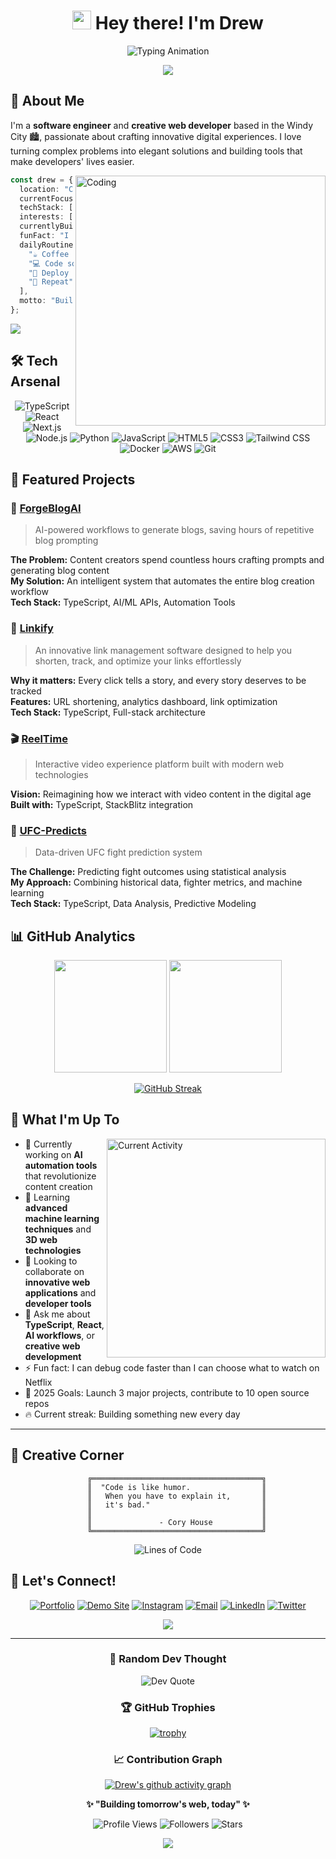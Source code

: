 <div align="center">

# <img src="https://media.giphy.com/media/hvRJCLFzcasrR4ia7z/giphy.gif" width="30px"/> Hey there! I'm Drew

![Typing Animation](https://readme-typing-svg.herokuapp.com?font=Fira+Code&size=22&duration=2500&pause=800&color=00D9FF&center=true&vCenter=true&multiline=true&width=800&height=120&lines=🚀+Software+Engineer+%26+Creative+Web+Developer;💡+Turning+ideas+into+interactive+experiences;🌆+Chicago-based+%7C+🤖+AI+Enthusiast+%7C+☕+Coffee+Fueled;🔥+Building+tomorrow's+web%2C+one+commit+at+a+time;✨+Crafting+digital+magic+with+TypeScript+%26+React)

<img src="https://user-images.githubusercontent.com/73097560/115834477-dbab4500-a447-11eb-908a-139a6edaec5c.gif">

</div>

## 🚀 About Me

I'm a **software engineer** and **creative web developer** based in the Windy City 🏙️, passionate about crafting innovative digital experiences. I love turning complex problems into elegant solutions and building tools that make developers' lives easier.

<img align="right" alt="Coding" width="400" src="https://media.giphy.com/media/SWoSkN6DxTszqIKEqv/giphy.gif">

```typescript
const drew = {
  location: "Chicago, IL 🌆",
  currentFocus: ["AI-powered workflows", "Full-stack development", "Creative web experiences"],
  techStack: ["TypeScript", "React", "Next.js", "Node.js", "Python"],
  interests: ["3D animations", "Link optimization", "Blog automation", "UFC analytics"],
  currentlyBuilding: "AI tools that save developers hours of repetitive work",
  funFact: "I believe every great app starts with a great idea and a cup of coffee ☕",
  dailyRoutine: [
    "☕ Coffee first",
    "💻 Code something amazing", 
    "🚀 Deploy to production",
    "🔄 Repeat"
  ],
  motto: "Building tomorrow's web, today ✨"
};
```

<img src="https://user-images.githubusercontent.com/73097560/115834477-dbab4500-a447-11eb-908a-139a6edaec5c.gif">

## 🛠️ Tech Arsenal

<div align="center">

![TypeScript](https://img.shields.io/badge/TypeScript-007ACC?style=for-the-badge&logo=typescript&logoColor=white)
![React](https://img.shields.io/badge/React-20232A?style=for-the-badge&logo=react&logoColor=61DAFB)
![Next.js](https://img.shields.io/badge/Next.js-000000?style=for-the-badge&logo=next.js&logoColor=white)
![Node.js](https://img.shields.io/badge/Node.js-43853D?style=for-the-badge&logo=node.js&logoColor=white)
![Python](https://img.shields.io/badge/Python-3776AB?style=for-the-badge&logo=python&logoColor=white)
![JavaScript](https://img.shields.io/badge/JavaScript-F7DF1E?style=for-the-badge&logo=javascript&logoColor=black)
![HTML5](https://img.shields.io/badge/HTML5-E34F26?style=for-the-badge&logo=html5&logoColor=white)
![CSS3](https://img.shields.io/badge/CSS3-1572B6?style=for-the-badge&logo=css3&logoColor=white)
![Tailwind CSS](https://img.shields.io/badge/Tailwind_CSS-38B2AC?style=for-the-badge&logo=tailwind-css&logoColor=white)
![Docker](https://img.shields.io/badge/Docker-2496ED?style=for-the-badge&logo=docker&logoColor=white)
![AWS](https://img.shields.io/badge/AWS-232F3E?style=for-the-badge&logo=amazon-aws&logoColor=white)
![Git](https://img.shields.io/badge/Git-F05032?style=for-the-badge&logo=git&logoColor=white)

</div>

## 🎯 Featured Projects

### 🤖 [ForgeBlogAI](https://github.com/drewsephski/ForgeBlogAI)
> AI-powered workflows to generate blogs, saving hours of repetitive blog prompting

**The Problem:** Content creators spend countless hours crafting prompts and generating blog content  
**My Solution:** An intelligent system that automates the entire blog creation workflow  
**Tech Stack:** TypeScript, AI/ML APIs, Automation Tools

### 🔗 [Linkify](https://github.com/drewsephski/Linkify)
> An innovative link management software designed to help you shorten, track, and optimize your links effortlessly

**Why it matters:** Every click tells a story, and every story deserves to be tracked  
**Features:** URL shortening, analytics dashboard, link optimization  
**Tech Stack:** TypeScript, Full-stack architecture

### 🎬 [ReelTime](https://github.com/drewsephski/ReelTime)
> Interactive video experience platform built with modern web technologies

**Vision:** Reimagining how we interact with video content in the digital age  
**Built with:** TypeScript, StackBlitz integration

### 🥊 [UFC-Predicts](https://github.com/drewsephski/UFC-Predicts)
> Data-driven UFC fight prediction system

**The Challenge:** Predicting fight outcomes using statistical analysis  
**My Approach:** Combining historical data, fighter metrics, and machine learning  
**Tech Stack:** TypeScript, Data Analysis, Predictive Modeling

## 📊 GitHub Analytics

<div align="center">

<img height="180em" src="https://github-readme-stats.vercel.app/api?username=drewsephski&show_icons=true&theme=tokyonight&include_all_commits=true&count_private=true"/>
<img height="180em" src="https://github-readme-stats.vercel.app/api/top-langs/?username=drewsephski&layout=compact&langs_count=8&theme=tokyonight"/>

</div>

<div align="center">

[![GitHub Streak](https://streak-stats.demolab.com/?user=drewsephski&theme=tokyonight)](https://git.io/streak-stats)

</div>

## 🌟 What I'm Up To

<img align="right" alt="Current Activity" width="350" src="https://media.giphy.com/media/L1R1tvI9svkIWwpVYr/giphy.gif">

- 🔭 Currently working on **AI automation tools** that revolutionize content creation
- 🌱 Learning **advanced machine learning techniques** and **3D web technologies**
- 👯 Looking to collaborate on **innovative web applications** and **developer tools**
- 💬 Ask me about **TypeScript**, **React**, **AI workflows**, or **creative web development**  
- ⚡ Fun fact: I can debug code faster than I can choose what to watch on Netflix
- 🎯 2025 Goals: Launch 3 major projects, contribute to 10 open source repos
- 🔥 Current streak: Building something new every day

---

## 🎨 Creative Corner

<div align="center">

```ascii
    ╔══════════════════════════════════════╗
    ║  "Code is like humor.                ║
    ║   When you have to explain it,       ║
    ║   it's bad."                         ║
    ║                                      ║
    ║               - Cory House           ║
    ╚══════════════════════════════════════╝
```

![Lines of Code](https://img.shields.io/badge/From%20Hello%20World%20I%27ve%20Written-∞%20lines%20of%20code-blue)

</div>

## 🤝 Let's Connect!

<div align="center">

[![Portfolio](https://img.shields.io/badge/Portfolio-FF5722?style=for-the-badge&logo=google-chrome&logoColor=white)](https://deepseekdrew.com)
[![Demo Site](https://img.shields.io/badge/Demo_Site-4CAF50?style=for-the-badge&logo=vercel&logoColor=white)](https://preview--luminous-ui-essence.lovable.app/)
[![Instagram](https://img.shields.io/badge/Instagram-E4405F?style=for-the-badge&logo=instagram&logoColor=white)](https://instagram.com/drew.sepeczi/)
[![Email](https://img.shields.io/badge/Email-D14836?style=for-the-badge&logo=gmail&logoColor=white)](mailto:your-email@example.com)
[![LinkedIn](https://img.shields.io/badge/LinkedIn-0077B5?style=for-the-badge&logo=linkedin&logoColor=white)](https://linkedin.com/in/yourprofile)
[![Twitter](https://img.shields.io/badge/Twitter-1DA1F2?style=for-the-badge&logo=twitter&logoColor=white)](https://x.com/yourhandle)

<img src="https://user-images.githubusercontent.com/73097560/115834477-dbab4500-a447-11eb-908a-139a6edaec5c.gif">

</div>

---

<div align="center">

### 💭 Random Dev Thought

![Dev Quote](https://quotes-github-readme.vercel.app/api?type=horizontal&theme=tokyonight)

### 🏆 GitHub Trophies

[![trophy](https://github-profile-trophy.vercel.app/?username=drewsephski&theme=tokyonight&no-frame=false&no-bg=true&margin-w=4)](https://github.com/ryo-ma/github-profile-trophy)

### 📈 Contribution Graph

[![Drew's github activity graph](https://github-readme-activity-graph.vercel.app/graph?username=drewsephski&bg_color=1a1e36&color=00d9ff&line=00d9ff&point=ffffff&area=true&hide_border=true)](https://github.com/ashutosh00710/github-readme-activity-graph)

</div>

<div align="center">

**✨ "Building tomorrow's web, today" ✨**

![Profile Views](https://komarev.com/ghpvc/?username=drewsephski&color=00d9ff&style=flat-square&label=Profile+Views)
![Followers](https://img.shields.io/github/followers/drewsephski?style=flat-square&color=00d9ff&labelColor=1a1e36)
![Stars](https://img.shields.io/github/stars/drewsephski?style=flat-square&color=00d9ff&labelColor=1a1e36)

<img src="https://capsule-render.vercel.app/api?type=waving&color=gradient&height=120&section=footer&animation=fadeIn"/>

</div>
